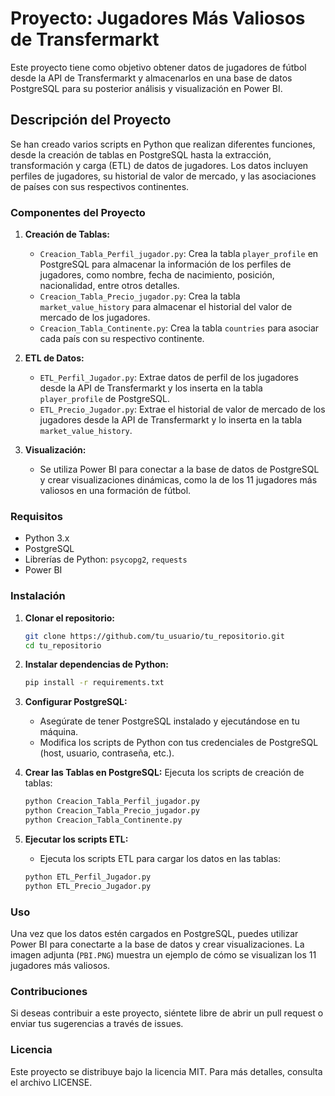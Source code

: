 
# Proyecto: Jugadores Más Valiosos de Transfermarkt

Este proyecto tiene como objetivo obtener datos de jugadores de fútbol desde la API de Transfermarkt y almacenarlos en una base de datos PostgreSQL para su posterior análisis y visualización en Power BI.

## Descripción del Proyecto

Se han creado varios scripts en Python que realizan diferentes funciones, desde la creación de tablas en PostgreSQL hasta la extracción, transformación y carga (ETL) de datos de jugadores. Los datos incluyen perfiles de jugadores, su historial de valor de mercado, y las asociaciones de países con sus respectivos continentes.

### Componentes del Proyecto

1. **Creación de Tablas:**
   - `Creacion_Tabla_Perfil_jugador.py`: Crea la tabla `player_profile` en PostgreSQL para almacenar la información de los perfiles de jugadores, como nombre, fecha de nacimiento, posición, nacionalidad, entre otros detalles.
   - `Creacion_Tabla_Precio_jugador.py`: Crea la tabla `market_value_history` para almacenar el historial del valor de mercado de los jugadores.
   - `Creacion_Tabla_Continente.py`: Crea la tabla `countries` para asociar cada país con su respectivo continente.

2. **ETL de Datos:**
   - `ETL_Perfil_Jugador.py`: Extrae datos de perfil de los jugadores desde la API de Transfermarkt y los inserta en la tabla `player_profile` de PostgreSQL.
   - `ETL_Precio_Jugador.py`: Extrae el historial de valor de mercado de los jugadores desde la API de Transfermarkt y lo inserta en la tabla `market_value_history`.

3. **Visualización:**
   - Se utiliza Power BI para conectar a la base de datos de PostgreSQL y crear visualizaciones dinámicas, como la de los 11 jugadores más valiosos en una formación de fútbol.

### Requisitos

- Python 3.x
- PostgreSQL
- Librerías de Python: `psycopg2`, `requests`
- Power BI

### Instalación

1. **Clonar el repositorio:**
   ```bash
   git clone https://github.com/tu_usuario/tu_repositorio.git
   cd tu_repositorio
   ```

2. **Instalar dependencias de Python:**
   ```bash
   pip install -r requirements.txt
   ```

3. **Configurar PostgreSQL:**
   - Asegúrate de tener PostgreSQL instalado y ejecutándose en tu máquina.
   - Modifica los scripts de Python con tus credenciales de PostgreSQL (host, usuario, contraseña, etc.).

4. **Crear las Tablas en PostgreSQL:**
   Ejecuta los scripts de creación de tablas:
   ```bash
   python Creacion_Tabla_Perfil_jugador.py
   python Creacion_Tabla_Precio_jugador.py
   python Creacion_Tabla_Continente.py
   ```

5. **Ejecutar los scripts ETL:**
   - Ejecuta los scripts ETL para cargar los datos en las tablas:
   ```bash
   python ETL_Perfil_Jugador.py
   python ETL_Precio_Jugador.py
   ```

### Uso

Una vez que los datos estén cargados en PostgreSQL, puedes utilizar Power BI para conectarte a la base de datos y crear visualizaciones. La imagen adjunta (`PBI.PNG`) muestra un ejemplo de cómo se visualizan los 11 jugadores más valiosos.

### Contribuciones

Si deseas contribuir a este proyecto, siéntete libre de abrir un pull request o enviar tus sugerencias a través de issues.

### Licencia

Este proyecto se distribuye bajo la licencia MIT. Para más detalles, consulta el archivo LICENSE.
